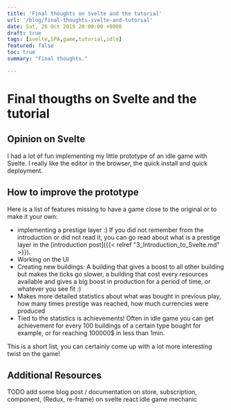 ```yaml
---
title: 'Final thoughts on Svelte and the tutorial'
url: '/blog/final-thoughts-svelte-and-tutorial'
date: Sat, 26 Oct 2019 20:00:00 +0000
draft: true
tags: [svelte,SPA,game,tutorial,idle]
featured: false
toc: true
summary: "Final thoughts."

---
```


#	Final thougths on Svelte and the tutorial

## Opinion on Svelte

I had a lot of fun implementing my little prototype of an idle game with Svelte. I really like the editor in the browser, the quick install and quick deployment. 

## How to improve the prototype

Here is a list of features missing to have a game close to the original or to make it your own:

- implementing a prestige layer :) If you did not remember from the introduction or did not read it, you can go read about what is a prestige layer in the [introduction post]({{< relref "3_Introduction_to_Svelte.md" >}}).
- Working on the UI
- Creating new buildings: A building that gives a boost to all other building but makes the ticks go slower, a building that cost every resources available and gives a big boost in production for a period of time, or whatever you see fit :)
- Makes more detailed statistics about what was bought in previous play, how many times prestige was reached, how much currencies were produced
- Tied to the statistics is achievements! Often in idle game you can get achievement for every 100 buildings of a certain type bought for example, or for reaching 100000$ in less than 1min.

This is a short list, you can certainly come up with a lot more interesting twist on the game!

## Additional Resources

TODO add some blog post / documentation on store, subscription, component,  (Redux, re-frame) on svelte react idle game mechanic



